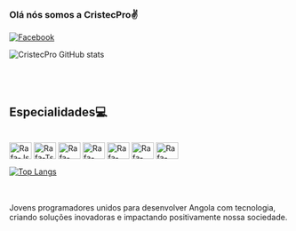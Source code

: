 ### Olá nós somos a CristecPro✌

[![Facebook](https://img.shields.io/badge/Facebook-1877F2?style=for-the-badge&logo=facebook&logoColor=white)](https://www.facebook.com/CristecPro)

  ![CristecPro GitHub stats](https://github-readme-stats.vercel.app/api?username=CristecPro&show_icons=true&theme=dracula)<br><br><br><br>
  

## Especialidades💻


<div style="display: inline_block"><br>
  <img align="center" alt="Rafa-Js" height="30" width="40" src="[https://raw.githubusercontent.com/devicons/devicon/master/icons/javascript/javascript-plain .svg](https://icons8.com/icon/13441/python)">
  <img align="center" alt="Rafa-Ts" height="30" width="40" src="https://raw.githubusercontent.com/devicons/devicon/master/icons/typescript/typescript-plain .svg">
  <img align="center" alt="Rafa-React" height="30" width="40" src="https://raw.githubusercontent.com/devicons/devicon/master/icons/react/react-original .svg">
  <img align="center" alt="Rafa-HTML" height="30" width="40" src="https://raw.githubusercontent.com/devicons/devicon/master/icons/html5/html5-original .svg">
  <img align="center" alt="Rafa-CSS" height="30" width="40" src="https://raw.githubusercontent.com/devicons/devicon/master/icons/css3/css3-original .svg">
  <img align="center" alt="Rafa-Python" height="30" width="40" src="https://raw.githubusercontent.com/devicons/devicon/master/icons/python/python-original .svg">
  <img align="center" alt="Rafa-Csharp" height="30" width="40" src="https://raw.githubusercontent.com/devicons/devicon/master/icons/csharp/csharp-original .svg">
</div>

 [![Top Langs](https://github-readme-stats.vercel.app/api/top-langs/?username=CristecPro&hide_progress=true)](https://github.com/CristecPro/github-readme-stats)<br><br><br>



<p>Jovens programadores unidos para desenvolver Angola com tecnologia, criando soluções inovadoras e impactando positivamente nossa sociedade.</p>



